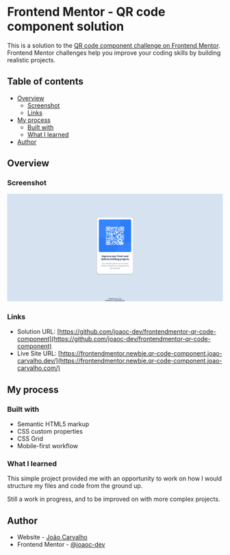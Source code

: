 # Frontend Mentor - QR code component solution

This is a solution to the [QR code component challenge on Frontend Mentor](https://www.frontendmentor.io/challenges/qr-code-component-iux_sIO_H). Frontend Mentor challenges help you improve your coding skills by building realistic projects. 

## Table of contents

- [Overview](#overview)
  - [Screenshot](#screenshot)
  - [Links](#links)
- [My process](#my-process)
  - [Built with](#built-with)
  - [What I learned](#what-i-learned)
- [Author](#author)

## Overview

### Screenshot

![](./app_screenshot.png)

### Links

- Solution URL: [https://github.com/joaoc-dev/frontendmentor-qr-code-component](https://github.com/joaoc-dev/frontendmentor-qr-code-component)
- Live Site URL: [https://frontendmentor.newbie.qr-code-component.joao-carvalho.dev/](https://frontendmentor.newbie.qr-code-component.joao-carvalho.com/)

## My process

### Built with

- Semantic HTML5 markup
- CSS custom properties
- CSS Grid
- Mobile-first workflow

### What I learned

This simple project provided me with an opportunity to work on how I would structure my files and code from the ground up.

Still a work in progress, and to be improved on with more complex projects.


## Author

- Website - [João Carvalho](https://www.joao-carvalho.dev/)
- Frontend Mentor - [@joaoc-dev](https://www.frontendmentor.io/profile/joaoc-dev)